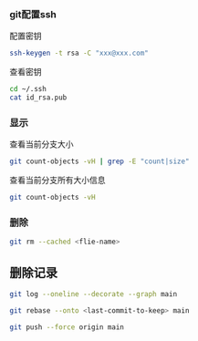 ### git配置ssh

配置密钥

```sh
ssh-keygen -t rsa -C "xxx@xxx.com"
```

查看密钥

```sh
cd ~/.ssh  
cat id_rsa.pub
```

### 显示

查看当前分支大小

```sh
git count-objects -vH | grep -E "count|size"
```

查看当前分支所有大小信息

```sh
git count-objects -vH 
```

### 删除
```sh
git rm --cached <flie-name>
```

## 删除记录

```sh
git log --oneline --decorate --graph main
```

```sh
git rebase --onto <last-commit-to-keep> main
```

```sh
git push --force origin main
```
